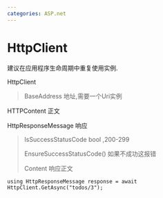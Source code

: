 ```yaml
---
categories: ASP.net
---
```


# HttpClient

建议在应用程序生命周期中重复使用实例.

HttpClient

> BaseAddress 地址,需要一个Uri实例

HTTPContent 正文

HttpResponseMessage 响应

> IsSuccessStatusCode bool ,200-299
>
> EnsureSuccessStatusCode() 如果不成功这报错
>
> Content 响应正文

`using HttpResponseMessage response = await HttpClient.GetAsync("todos/3");`

